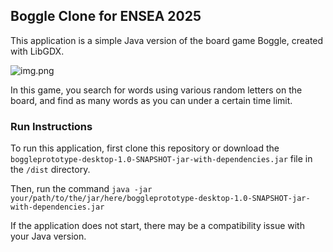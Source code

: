 ## Boggle Clone for ENSEA 2025

This application is a simple Java version of the board game Boggle, created with LibGDX.

![img.png](util/screenshot1.png)

In this game, you search for words using various random letters on the board, and find as many words as you can under a certain time limit.

### Run Instructions

To run this application, first clone this repository or download the `boggleprototype-desktop-1.0-SNAPSHOT-jar-with-dependencies.jar` file in the `/dist` directory.

Then, run the command `java -jar your/path/to/the/jar/here/boggleprototype-desktop-1.0-SNAPSHOT-jar-with-dependencies.jar`

If the application does not start, there may be a compatibility issue with your Java version.
